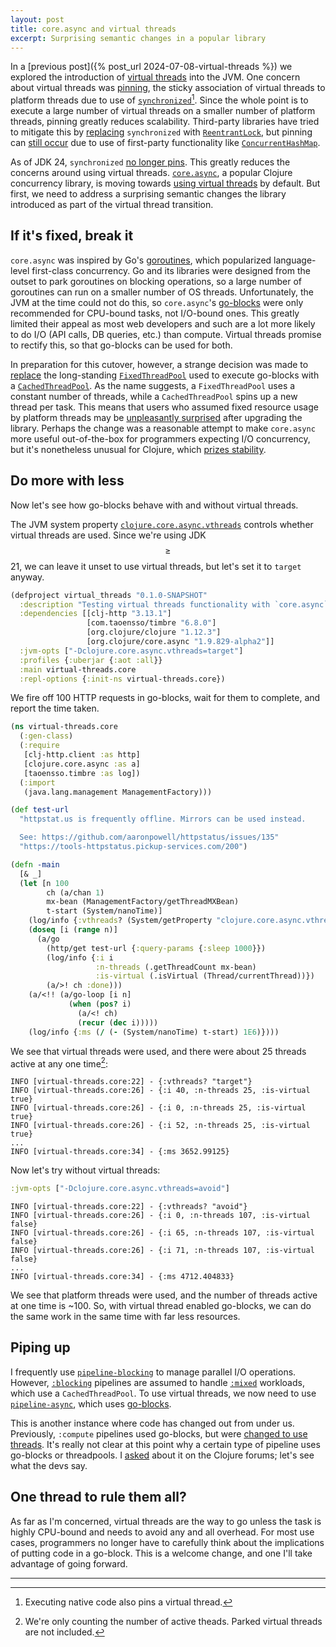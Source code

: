 ```yaml
---
layout: post
title: core.async and virtual threads
excerpt: Surprising semantic changes in a popular library
---
```


In a [previous post]({% post_url 2024-07-08-virtual-threads %}) we explored the introduction of [virtual threads](https://docs.oracle.com/en/java/javase/21/core/virtual-threads.html) into the JVM. One concern about virtual threads was [pinning](https://docs.oracle.com/en/java/javase/21/core/virtual-threads.html#GUID-04C03FFC-066D-4857-85B9-E5A27A875AF9), the sticky association of virtual threads to platform threads due to use of [`synchronized`](https://docs.oracle.com/javase/tutorial/essential/concurrency/sync.html)[^1]. Since the whole point is to execute a large number of virtual threads on a smaller number of platform threads, pinning greatly reduces scalability. Third-party libraries have tried to mitigate this by [replacing](https://clojure.atlassian.net/browse/CLJ-2804) `synchronized` with [`ReentrantLock`](https://docs.oracle.com/en/java/javase/21/docs/api/java.base/java/util/concurrent/locks/ReentrantLock.html), but pinning can [still occur](https://mikemybytes.com/2024/02/28/curiosities-of-java-virtual-threads-pinning-with-synchronized/) due to use of first-party functionality like [`ConcurrentHashMap`](https://docs.oracle.com/en/java/javase/21/docs/api/java.base/java/util/concurrent/ConcurrentHashMap.html).

As of JDK 24, `synchronized` [no longer pins](https://openjdk.org/jeps/491). This greatly reduces the concerns around using virtual threads. [`core.async`](https://github.com/clojure/core.async), a popular Clojure concurrency library, is moving towards [using virtual threads](https://clojure.org/news/2025/10/01/async_virtual_threads) by default. But first, we need to address a surprising semantic changes the library introduced as part of the virtual thread transition.

## If it's fixed, break it

`core.async` was inspired by Go's [goroutines](https://go.dev/tour/concurrency/1), which popularized language-level first-class concurrency. Go and its libraries were designed from the outset to park goroutines on blocking operations, so a large number of goroutines can run on a smaller number of OS threads. Unfortunately, the JVM at the time could not do this, so `core.async`'s [go-blocks](https://clojure.org/guides/core_async_go) were only recommended for CPU-bound tasks, not I/O-bound ones. This greatly limited their appeal as most web developers and such are a lot more likely to do I/O (API calls, DB queries, etc.) than compute. Virtual threads promise to rectify this, so that go-blocks can be used for both.

In preparation for this cutover, however, a strange decision was made to [replace](https://github.com/clojure/core.async/commit/fb61cdce2386d2bb6b88c969af9158a32a491073) the long-standing [`FixedThreadPool`](https://docs.oracle.com/en/java/javase/21/docs/api/java.base/java/util/concurrent/Executors.html#newFixedThreadPool(int)) used to execute go-blocks with a [`CachedThreadPool`](https://docs.oracle.com/en/java/javase/21/docs/api/java.base/java/util/concurrent/Executors.html#newCachedThreadPool()). As the name suggests, a `FixedThreadPool` uses a constant number of threads, while a `CachedThreadPool` spins up a new thread per task. This means that users who assumed fixed resource usage by platform threads may be [unpleasantly surprised](https://ask.clojure.org/index.php/14428/core-async-beta1-cached-thread-pools-hundreds-threads-doing) after upgrading the library. Perhaps the change was a reasonable attempt to make `core.async` more useful out-of-the-box for programmers expecting I/O concurrency, but it's nonetheless unusual for Clojure, which [prizes stability](https://dl.acm.org/doi/pdf/10.1145/3386321).

## Do more with less

Now let's see how go-blocks behave with and without virtual threads.

The JVM system property [`clojure.core.async.vthreads`](https://clojure.org/news/2025/10/01/async_virtual_threads#_virtual_thread_control) controls whether virtual threads are used. Since we're using JDK $$ \ge $$ 21, we can leave it unset to use virtual threads, but let's set it to `target` anyway.

```clojure
(defproject virtual_threads "0.1.0-SNAPSHOT"
  :description "Testing virtual threads functionality with `core.async`."
  :dependencies [[clj-http "3.13.1"]
                 [com.taoensso/timbre "6.8.0"]
                 [org.clojure/clojure "1.12.3"]
                 [org.clojure/core.async "1.9.829-alpha2"]]
  :jvm-opts ["-Dclojure.core.async.vthreads=target"]
  :profiles {:uberjar {:aot :all}}
  :main virtual-threads.core
  :repl-options {:init-ns virtual-threads.core})
```

We fire off 100 HTTP requests in go-blocks, wait for them to complete, and report the time taken.

```clojure
(ns virtual-threads.core
  (:gen-class)
  (:require
   [clj-http.client :as http]
   [clojure.core.async :as a]
   [taoensso.timbre :as log])
  (:import
   (java.lang.management ManagementFactory)))

(def test-url
  "httpstat.us is frequently offline. Mirrors can be used instead.

  See: https://github.com/aaronpowell/httpstatus/issues/135"
  "https://tools-httpstatus.pickup-services.com/200")

(defn -main
  [& _]
  (let [n 100
        ch (a/chan 1)
        mx-bean (ManagementFactory/getThreadMXBean)
        t-start (System/nanoTime)]
    (log/info {:vthreads? (System/getProperty "clojure.core.async.vthreads")})
    (doseq [i (range n)]
      (a/go
        (http/get test-url {:query-params {:sleep 1000}})
        (log/info {:i i
                   :n-threads (.getThreadCount mx-bean)
                   :is-virtual (.isVirtual (Thread/currentThread))})
        (a/>! ch :done)))
    (a/<!! (a/go-loop [i n]
             (when (pos? i)
               (a/<! ch)
               (recur (dec i)))))
    (log/info {:ms (/ (- (System/nanoTime) t-start) 1E6)})))
```

We see that virtual threads were used, and there were about 25 threads active at any one time[^2]:

```
INFO [virtual-threads.core:22] - {:vthreads? "target"}
INFO [virtual-threads.core:26] - {:i 40, :n-threads 25, :is-virtual true}
INFO [virtual-threads.core:26] - {:i 0, :n-threads 25, :is-virtual true}
INFO [virtual-threads.core:26] - {:i 52, :n-threads 25, :is-virtual true}
...
INFO [virtual-threads.core:34] - {:ms 3652.99125}
```

Now let's try without virtual threads:

```clojure
:jvm-opts ["-Dclojure.core.async.vthreads=avoid"]
```

```
INFO [virtual-threads.core:22] - {:vthreads? "avoid"}
INFO [virtual-threads.core:26] - {:i 0, :n-threads 107, :is-virtual false}
INFO [virtual-threads.core:26] - {:i 65, :n-threads 107, :is-virtual false}
INFO [virtual-threads.core:26] - {:i 71, :n-threads 107, :is-virtual false}
...
INFO [virtual-threads.core:34] - {:ms 4712.404833}
```

We see that platform threads were used, and the number of threads active at one time is ~100. So, with virtual thread enabled go-blocks, we can do the same work in the same time with far less resources.

## Piping up

I frequently use [`pipeline-blocking`](https://github.com/clojure/core.async/blob/v1.9.829-alpha2/src/main/clojure/clojure/core/async.clj#L682) to manage parallel I/O operations. However, [`:blocking`](https://github.com/clojure/core.async/blob/v1.9.829-alpha2/src/main/clojure/clojure/core/async.clj#L637-L640) pipelines are assumed to handle [`:mixed`](https://github.com/clojure/core.async/blob/v1.9.829-alpha2/src/main/clojure/clojure/core/async/impl/dispatch.clj#L132) workloads, which use a `CachedThreadPool`. To use virtual threads, we now need to use [`pipeline-async`](https://github.com/clojure/core.async/blob/v1.9.829-alpha2/src/main/clojure/clojure/core/async.clj#L688), which uses [go-blocks](https://github.com/clojure/core.async/blob/v1.9.829-alpha2/src/main/clojure/clojure/core/async.clj#L641).

This is another instance where code has changed out from under us. Previously, `:compute` pipelines used go-blocks, but were [changed to use threads](https://github.com/clojure/core.async/commit/3429e3e1f1d49403bf9608b36dbd6715ffe4dd4f). It's really not clear at this point why a certain type of pipeline uses go-blocks or threadpools. I [asked](https://ask.clojure.org/index.php/14732/choosing-between-core-async-pipelines) about it on the Clojure forums; let's see what the devs say.

## One thread to rule them all?

As far as I'm concerned, virtual threads are the way to go unless the task is highly CPU-bound and needs to avoid any and all overhead. For most use cases, programmers no longer have to carefully think about the implications of putting code in a go-block. This is a welcome change, and one I'll take advantage of going forward.

---

[^1]: Executing native code also pins a virtual thread.

[^2]: We're only counting the number of active theads. Parked virtual threads are not included.
